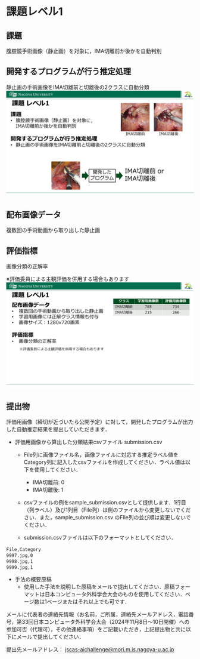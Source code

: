 # 課題レベル1

## 課題
腹腔鏡手術画像（静止画）を対象に，IMA切離前か後かを自動判別

## 開発するプログラムが行う推定処理
静止画の手術画像をIMA切離前と切離後の2クラスに自動分類
![課題など](level1_kadai.png)

## 配布画像データ
複数回の手術動画から取り出した静止画

## 評価指標
画像分類の正解率

※評価委員による主観評価を併用する場合もあります
![評価など](level1_submit.png)

## 提出物
評価用画像（締切が近づいたら公開予定）に対して，開発したプログラムが出力した自動推定結果を提出していただきます．

- 評価用画像から算出した分類結果csvファイル submission.csv
   - File列に画像ファイル名，画像ファイルに対応する推定ラベル値をCategory列に記入したcsvファイルを作成してください．ラベル値は以下を使用してください．
      - IMA切離前: 0
      - IMA切離後: 1

   - csvファイルの例をsample_submission.csvとして提供します．1行目（列ラベル）及び1列目（File列）は例のファイルから変更しないでください．また，sample_submission.csv のFile列の並び順は変更しないでください．
   - submission.csvファイルは以下のフォーマットとしてください．

```
File,Category   
9997.jpg,0
9998.jpg,1
9999.jpg,1
```

- 手法の概要原稿
   - 使用した手法を説明した原稿をメールで提出してください．原稿フォーマットは日本コンピュータ外科学会大会のものを使用してください．ページ数は1ページまたはそれ以上でも可です．

メールに代表者の連絡先情報（お名前，ご所属，連絡先メールアドレス，電話番号，第33回日本コンピュータ外科学会大会（2024年11月8日～10日開催）への参加可否（代理可），その他連絡事項）をご記載いただき，上記提出物と共に以下にメールで提出してください．

提出先メールアドレス：
jscas-aichallenge@mori.m.is.nagoya-u.ac.jp
